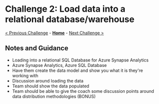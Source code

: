 # Challenge 2: Load data into a relational database/warehouse

[< Previous Challenge](./01-data-gathering.md) - **[Home](README.md)** - [Next Challenge >](./03-visualization.md)

## Notes and Guidance
- Loading into a relational SQL Database for Azure Synapse Analytics
- Azure Synapse Analytics, Azure SQL Database
- Have them create the data model and show you what it is they're working with
- Discussion around loading the data
- Team should show the data populated
- Team should be able to give the coach some discussion points around data distribution methodologies (BONUS)